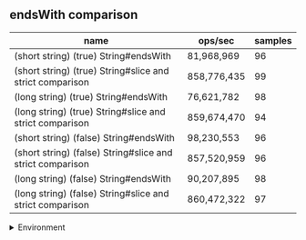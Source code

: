 ## endsWith comparison

|name|ops/sec|samples|
|-|-|-|
|(short string) (true) String#endsWith|81,968,969|96|
|(short string) (true) String#slice and strict comparison|858,776,435|99|
|(long string) (true) String#endsWith|76,621,782|98|
|(long string) (true) String#slice and strict comparison|859,674,470|94|
|(short string) (false) String#endsWith|98,230,553|96|
|(short string) (false) String#slice and strict comparison|857,520,959|96|
|(long string) (false) String#endsWith|90,207,895|98|
|(long string) (false) String#slice and strict comparison|860,472,322|97|


<details>
<summary>Environment</summary>

* __Machine:__ linux x64 | 4 vCPUs | 15.6GB Mem
* __Run:__ Tue Apr 23 2024 13:53:43 GMT+0000 (Coordinated Universal Time)
</details>

<!--
{"environment":{"platform":"linux","arch":"x64","cpus":4,"totalMemory":15.606494903564453},"benchmarks":[{"name":"(short string) (true) String#endsWith","opsSec":81968969.29435974,"samples":5},{"name":"(short string) (true) String#slice and strict comparison","opsSec":858776434.7298062,"samples":6},{"name":"(long string) (true) String#endsWith","opsSec":76621781.6653141,"samples":6},{"name":"(long string) (true) String#slice and strict comparison","opsSec":859674469.8027731,"samples":7},{"name":"(short string) (false) String#endsWith","opsSec":98230552.51681283,"samples":5},{"name":"(short string) (false) String#slice and strict comparison","opsSec":857520959.2532463,"samples":7},{"name":"(long string) (false) String#endsWith","opsSec":90207895.32461575,"samples":8},{"name":"(long string) (false) String#slice and strict comparison","opsSec":860472321.9196241,"samples":8}]}-->
